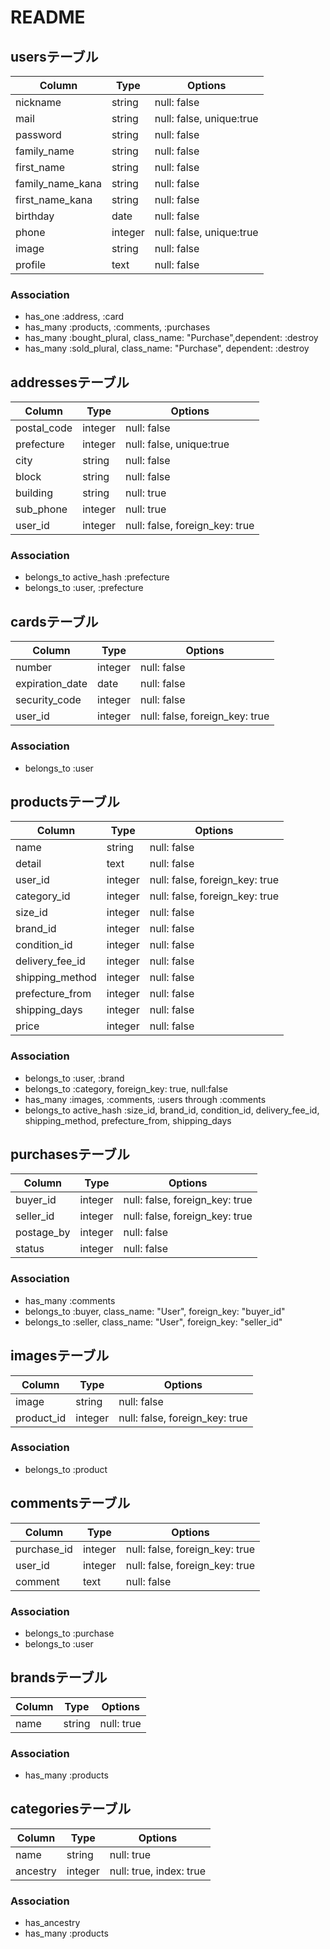 # README

## usersテーブル

|Column|Type|Options|
|------|----|-------|
|nickname|string|null: false|
|mail|string|null: false, unique:true|
|password|string|null: false|
|family_name|string|null: false|
|first_name|string|null: false|
|family_name_kana|string|null: false|
|first_name_kana|string|null: false|
|birthday|date|null: false|
|phone|integer|null: false, unique:true|
|image|string|null: false|
|profile|text|null: false|

### Association
- has_one :address, :card
- has_many :products, :comments, :purchases
- has_many :bought_plural, class_name: "Purchase",dependent: :destroy
- has_many :sold_plural, class_name: "Purchase", dependent: :destroy

## addressesテーブル

|Column|Type|Options|
|------|----|-------|
|postal_code|integer|null: false|
|prefecture|integer|null: false, unique:true|
|city|string|null: false|
|block|string|null: false|
|building|string|null: true|
|sub_phone|integer|null: true|
|user_id|integer|null: false, foreign_key: true|

### Association
- belongs_to active_hash :prefecture
- belongs_to :user, :prefecture

## cardsテーブル

|Column|Type|Options|
|------|----|-------|
|number|integer|null: false|
|expiration_date|date|null: false|
|security_code|integer|null: false|
|user_id|integer|null: false, foreign_key: true|

### Association
- belongs_to :user

## productsテーブル

|Column|Type|Options|
|------|----|-------|
|name|string|null: false|
|detail|text|null: false|
|user_id|integer|null: false, foreign_key: true|
|category_id|integer|null: false, foreign_key: true|
|size_id|integer|null: false|
|brand_id|integer|null: false|
|condition_id|integer|null: false|
|delivery_fee_id|integer|null: false|
|shipping_method|integer|null: false|
|prefecture_from|integer|null: false|
|shipping_days|integer|null: false|
|price|integer|null: false|

### Association
- belongs_to :user, :brand
- belongs_to :category, foreign_key: true, null:false 
- has_many :images, :comments, :users through :comments
- belongs_to active_hash :size_id, brand_id, condition_id, delivery_fee_id, shipping_method, prefecture_from, shipping_days

## purchasesテーブル

|Column|Type|Options|
|------|----|-------|
|buyer_id|integer|null: false, foreign_key: true|
|seller_id|integer|null: false, foreign_key: true|
|postage_by|integer|null: false|
|status|integer|null: false|

### Association
- has_many :comments
- belongs_to :buyer, class_name: "User", foreign_key: "buyer_id"
- belongs_to :seller, class_name: "User", foreign_key: "seller_id"

## imagesテーブル

|Column|Type|Options|
|------|----|-------|
|image|string|null: false|
|product_id|integer|null: false, foreign_key: true|

### Association
- belongs_to :product


## commentsテーブル

|Column|Type|Options|
|------|----|-------|
|purchase_id|integer|null: false, foreign_key: true|
|user_id|integer|null: false, foreign_key: true|
|comment|text|null: false|

### Association
- belongs_to :purchase
- belongs_to :user

## brandsテーブル

|Column|Type|Options|
|------|----|-------|
|name|string|null: true|

### Association
- has_many :products

## categoriesテーブル

|Column|Type|Options|
|------|----|-------|
|name|string|null: true|
|ancestry|integer|null: true, index: true|

### Association
- has_ancestry
- has_many :products